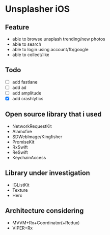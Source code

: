 # Unsplasher iOS

## Feature
- able to browse unsplash trending/new photos
- able to search 
- able to login using account/fb/google
- able to collect/like

## Todo
- [ ] add fastlane
- [ ] add ad
- [ ] add amplitude 
- [x] add crashlytics 

## Open source library that i used
- NetworkRequestKit
- Alamofire
- SDWebImage/Kingfisher
- PromiseKit
- RxSwift
- ReSwift
- KeychainAccess

## Library under investigation 
- IGListKit
- Texture
- Hero

## Architecture considering
- MVVM+Rx+Coordinator(+Redux)
- VIPER+Rx